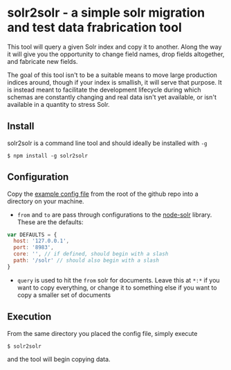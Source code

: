 solr2solr - a simple solr migration and test data frabrication tool
============

This tool will query a given Solr index and copy it to another.  Along the way it will give you the opportunity to change field names, drop fields altogether, and fabricate new fields.

The goal of this tool isn't to be a suitable means to move large production indices around, though if your index is smallish, it will serve that purpose.  It is instead meant to facilitate the development lifecycle during which schemas are constantly changing and real data isn't yet available, or isn't available in a quantity to stress Solr.

## Install

solr2solr is a command line tool and should ideally be installed with `-g`

    $ npm install -g solr2solr

## Configuration

  Copy the [example config file](https://github.com/dbashford/solr2solr/blob/master/config-template.coffee) from the root of the github repo into a directory on your machine.

  * `from` and `to` are pass through configurations to the [node-solr](https://github.com/gsf/node-solr) library.  These are the defaults:
  ```js
  var DEFAULTS = {
    host: '127.0.0.1',
    port: '8983',
    core: '', // if defined, should begin with a slash
    path: '/solr' // should also begin with a slash
  }
  ```
  * `query` is used to hit the `from` solr for documents.  Leave this at `*:*` if you want to copy everything, or change it to something else if you want to copy a smaller set of documents


## Execution

From the same directory you placed the config file, simply execute

    $ solr2solr

and the tool will begin copying data.